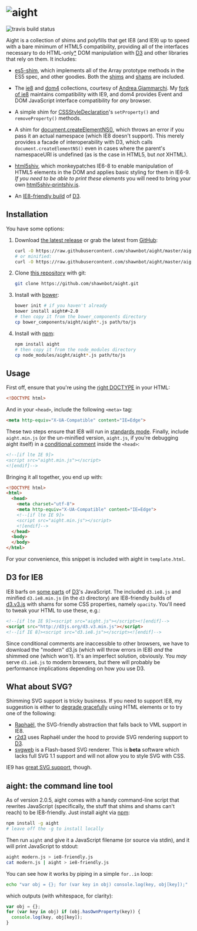 # <img alt="aight" src="https://raw.github.com/shawnbot/aight/master/assets/aight.png">

<img src="https://travis-ci.org/shawnbot/aight.svg" alt="travis build status">

Aight is a collection of shims and polyfills that get IE8 (and IE9) up to speed
with a bare minimum of HTML5 compatibility, providing all of the interfaces
necessary to do HTML-only[*](#svg) DOM manipulation with [D3](http://d3js.org)
and other libraries that rely on them. It includes:

* [es5-shim](https://github.com/kriskowal/es5-shim), which implements all of
  the Array prototype methods in the ES5 spec, and other goodies. Both the
  [shims](https://github.com/es-shims/es5-shim#shims) and
  [shams](https://github.com/es-shims/es5-shim#shams) are included.

* The [ie8](https://github.com/WebReflection/ie8) and
  [dom4](https://github.com/WebReflection/dom4) collections, courtesy of
  [Andrea Giammarchi](https://github.com/WebReflection). My
  [fork of ie8](https://github.com/shawnbot/ie8/tree/ie9) maintains
  compatibility with IE9, and dom4 provides Event and DOM JavaScript interface
  compatibility for *any* browser.

* A simple shim for
  [CSSStyleDeclaration](http://www.w3.org/TR/DOM-Level-2-Style/css.html#CSS-CSSStyleDeclaration)'s
  `setProperty()` and `removeProperty()` methods.

* A shim for [document.createElementNS()](http://www.w3.org/TR/DOM-Level-2-Core/core.html#ID-DocCrElNS),
  which throws an error if you pass it an actual namespace (which IE8 doesn't
  support). This merely provides a facade of interoperability with D3, which
  calls `document.createElementNS()` even in cases where the parent's
  namespaceURI is undefined (as is the case in HTML5, but *not* XHTML).

* [html5shiv](https://github.com/aFarkas/html5shiv/), which monkeypatches IE6-8
  to enable manipulation of HTML5 elements in the DOM and applies basic styling
  for them in IE6-9. *If you need to be able to print these elements* you will
  need to bring your own
  [html5shiv-printshiv.js](https://github.com/aFarkas/html5shiv/#html5shiv-printshivjs).

* An [IE8-friendly build](#d3-ie8) of [D3](http://d3js.org).

## Installation
You have some options:

1. Download [the latest release](https://github.com/shawnbot/aight/releases)
or grab the latest from [GitHub](https://github.com/shawnbot/aight):
    ```sh
    curl -O https://raw.githubusercontent.com/shawnbot/aight/master/aight.js
    # or minified:
    curl -O https://raw.githubusercontent.com/shawnbot/aight/master/aight.min.js
    ```

1. Clone [this repository](https://github.com/shawnbot/aight) with git:
    ```sh
    git clone https://github.com/shawnbot/aight.git
    ```

1. Install with [bower](http://bower.io/):
    ```sh
    bower init # if you haven't already
    bower install aight#~2.0
    # then copy it from the bower_components directory
    cp bower_components/aight/aight*.js path/to/js
    ```

1. Install with [npm](https://www.npmjs.com/package/aight):
    ```sh
    npm install aight
    # then copy it from the node_modules directory
    cp node_modules/aight/aight*.js path/to/js
    ```

## Usage
First off, ensure that you're using the [right
DOCTYPE](http://ejohn.org/blog/html5-doctype/) in your HTML:

```html
<!DOCTYPE html>
```

And in your `<head>`, include the following `<meta>` tag:

```html
<meta http-equiv="X-UA-Compatible" content="IE=Edge">
```

These two steps ensure that IE8 will run in [standards
mode](http://en.wikipedia.org/wiki/Internet_Explorer_8#Standards_mode).
Finally, include `aight.min.js` (or the un-minified version, `aight.js`, if
you're debugging aight itself) in a [conditional
comment](http://www.quirksmode.org/css/condcom.html) inside the `<head>`:

```html
<!--[if lte IE 9]>
<script src="aight.min.js"></script>
<![endif]-->
```

Bringing it all together, you end up with:

```html
<!DOCTYPE html>
<html>
  <head>
    <meta charset="utf-8">
    <meta http-equiv="X-UA-Compatible" content="IE=Edge">
    <!--[if lte IE 9]>
    <script src="aight.min.js"></script>
    <![endif]-->
  </head>
  <body>
  </body>
</html>
```

For your convenience, this snippet is included with aight in `template.html`.

## D3 for IE8 <a name="d3-ie8"></a>
IE8 barfs on [some parts](https://github.com/mbostock/d3/pull/2209) of
[D3](http://d3js.org)'s JavaScript. The included `d3.ie8.js` and minified
`d3.ie8.min.js` (in the `d3` directory) are IE8-friendly builds of
[d3.v3.js](http://d3js.org/d3.v3.js) with shams for some CSS properties, namely
`opacity`. You'll need to tweak your HTML to use these, e.g.:

```html
<!--[if lte IE 9]><script src="aight.js"></script><![endif]-->
<script src="http://d3js.org/d3.v3.min.js"></script>
<!--[if IE 8]><script src="d3.ie8.js"></script><![endif]-->
```

Since conditional comments are inaccessible to other browsers, we
have to download the "modern" d3.js (which will throw errors in IE8)
*and* the shimmed one (which won't). It's an imperfect solution,
obviously. You *may* serve `d3.ie8.js` to modern browsers, but there
will probably be performance implications depending on how you use
D3.

## What about SVG? <a name="svg"></a>
Shimming SVG support is tricky business. If you need to support IE8, my
suggestion is either to [degrade gracefully](https://www.google.com/search?q=graceful%20degradation)
using HTML elements or to try one of the following:

- [Raphaël](http://raphaeljs.com/), the SVG-friendly abstraction that falls
  back to VML support in IE8.
- [r2d3](https://github.com/mhemesath/r2d3/) uses Raphaël under the hood to
  provide SVG rendering support to [D3](http://d3js.org).
- [svgweb](https://code.google.com/p/svgweb/) is a Flash-based SVG renderer.
  This is **beta** software which lacks full SVG 1.1 support and will not allow
  you to style SVG with CSS.

IE9 has [great SVG support](http://blogs.msdn.com/b/ie/archive/2010/03/18/svg-in-ie9-roadmap.aspx),
though.

## aight: the command line tool
As of version 2.0.5, aight comes with a handy command-line script that rewrites
JavaScript (specifically, the stuff that shims and shams can't reach) to be
IE8-friendly. Just install aight via [npm](https://www.npmjs.com/package/aight):

```sh
npm install -g aight
# leave off the -g to install locally
```

Then run `aight` and give it a JavaScript filename (or source via stdin), and
it will print JavaScript to stdout:

```sh
aight modern.js > ie8-friendly.js
cat modern.js | aight > ie8-friendly.js
```

You can see how it works by piping in a simple `for..in` loop:

```sh
echo "var obj = {}; for (var key in obj) console.log(key, obj[key]);" | aight
```

which outputs (with whitespace, for clarity):

```js
var obj = {};
for (var key in obj) if (obj.hasOwnProperty(key)) {
  console.log(key, obj[key]);
}
```
